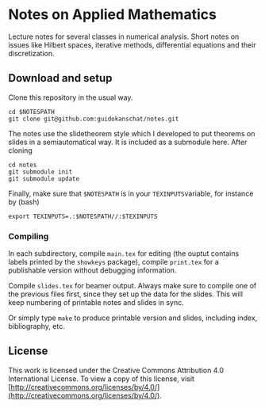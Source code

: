 # Notes on Applied Mathematics #

Lecture notes for several classes in numerical analysis.
Short notes on issues like Hilbert spaces, iterative methods, differential equations and their discretization.

## Download and setup ##

Clone this repository in the usual way.
```
cd $NOTESPATH
git clone git@github.com:guidokanschat/notes.git
```
The notes use the slidetheorem style which I developed to put theorems on slides in a semiautomatical way. It is included as a submodule here. After cloning

```
cd notes
git submodule init
git submodule update
```

Finally, make sure that `$NOTESPATH` is in your `TEXINPUTS`variable, for instance by (bash)
```
export TEXINPUTS=.:$NOTESPATH//:$TEXINPUTS
```

### Compiling ###

In each subdirectory, compile `main.tex` for editing (the ouptut contains labels printed by the `showkeys` package), compile `print.tex` for a publishable version without debugging information.

Compile `slides.tex` for beamer output. Always make sure to compile one of the previous files first, since they set up the data for the slides. This will keep numbering of printable notes and slides in sync.

Or simply type `make` to produce printable version and slides, including index, bibliography, etc.

## License ##

This work is licensed under the Creative Commons Attribution 4.0 International License. To view a copy of this license, visit [http://creativecommons.org/licenses/by/4.0/](http://creativecommons.org/licenses/by/4.0/).
